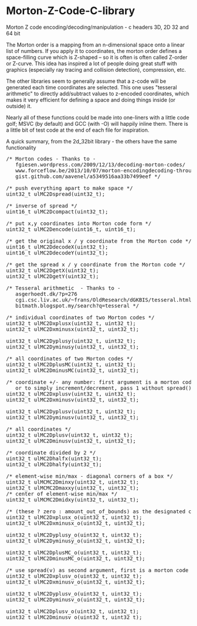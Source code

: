 # Morton-Z-Code-C-library
Morton Z code encoding/decoding/manipulation - c headers 3D, 2D 32 and 64 bit

The Morton order is a mapping from an n-dimensional space onto a linear list 
of numbers. If you apply it to coordinates, the morton order defines a 
space-filling curve which is Z-shaped – so it is often is often called Z-order 
or Z-curve. This idea has inspired a lot of people doing great stuff with 
graphics (especially ray tracing and collision detection), compression, etc.

The other libraries seem to generally assume that a z-code will be generated 
each time coordinates are selected. This one uses "tesseral arithmetic" to 
directly add/subtract values to z-encoded coordinates, which makes it very 
efficient for defining a space and doing things inside (or outside) it. 

Nearly all of these functions could be made into one-liners with a little 
code golf; MSVC (by default) and GCC (with -O) will happily inline them. 
There is a little bit of test code at the end of each file for inspiration. 

A quick summary, from the 2d_32bit library - the others have the same functionality
<pre>
/* Morton codes - Thanks to -
   fgiesen.wordpress.com/2009/12/13/decoding-morton-codes/
   www.forceflow.be/2013/10/07/morton-encodingdecoding-through-bit-interleaving-implementations/
   gist.github.com/aavenel/a5349516aa33b7499eef */

/* push everything apart to make space */
uint32_t ulMC2Dspread(uint32_t);

/* inverse of spread */
uint16_t ulMC2Dcompact(uint32_t);

/* put x,y coordinates into Morton code form */
uint32_t ulMC2Dencode(uint16_t, uint16_t);

/* get the original x / y coordinate from the Morton code */
uint16_t ulMC2DdecodeX(uint32_t);
uint16_t ulMC2DdecodeY(uint32_t);

/* get the spread x / y coordinate from the Morton code */
uint32_t ulMC2DgetX(uint32_t);
uint32_t ulMC2DgetY(uint32_t);

/* Tesseral arithmetic  - Thanks to -
   asgerhoedt.dk/?p=276
   cgi.csc.liv.ac.uk/~frans/OldResearch/dGKBIS/tesseral.html
   bitmath.blogspot.my/search?q=tesseral */

/* individual coordinates of two Morton codes */
uint32_t ulMC2Dxplusx(uint32_t, uint32_t);
uint32_t ulMC2Dxminusx(uint32_t, uint32_t);

uint32_t ulMC2Dyplusy(uint32_t, uint32_t);
uint32_t ulMC2Dyminusy(uint32_t, uint32_t);

/* all coordinates of two Morton codes */
uint32_t ulMC2DplusMC(uint32_t, uint32_t);
uint32_t ulMC2DminusMC(uint32_t, uint32_t);

/* coordinate +/- any number: first argument is a morton code, second is spread(v) 
   or to simply increment/decrement, pass 1 without spread() as the second argument */
uint32_t ulMC2Dxplusv(uint32_t, uint32_t);
uint32_t ulMC2Dxminusv(uint32_t, uint32_t);

uint32_t ulMC2Dyplusv(uint32_t, uint32_t);
uint32_t ulMC2Dyminusv(uint32_t, uint32_t);

/* all coordinates */
uint32_t ulMC2Dplusv(uint32_t, uint32_t);
uint32_t ulMC2Dminusv(uint32_t, uint32_t);

/* coordinate divided by 2 */
uint32_t ulMC2Dhalfx(uint32_t);
uint32_t ulMC2Dhalfy(uint32_t);

/* element-wise min/max - diagonal corners of a box */
uint32_t ulMCMC2Dminxy(uint32_t, uint32_t);
uint32_t ulMCMC2Dmaxxy(uint32_t, uint32_t); 
/* center of element-wise min/max */ 
uint32_t ulMCMC2Dmidxy(uint32_t, uint32_t);

/* (these ? zero : amount_out_of_bounds) as the designated coordinate */
uint32_t ulMC2Dxplusx_o(uint32_t, uint32_t);
uint32_t ulMC2Dxminusx_o(uint32_t, uint32_t);

uint32_t ulMC2Dyplusy_o(uint32_t, uint32_t);
uint32_t ulMC2Dyminusy_o(uint32_t, uint32_t);

uint32_t ulMC2DplusMC_o(uint32_t, uint32_t);
uint32_t ulMC2DminusMC_o(uint32_t, uint32_t);

/* use spread(v) as second argument, first is a morton code */
uint32_t ulMC2Dxplusv_o(uint32_t, uint32_t);
uint32_t ulMC2Dxminusv_o(uint32_t, uint32_t);

uint32_t ulMC2Dyplusv_o(uint32_t, uint32_t);
uint32_t ulMC2Dyminusv_o(uint32_t, uint32_t);

uint32_t ulMC2Dplusv_o(uint32_t, uint32_t);
uint32_t ulMC2Dminusv_o(uint32_t, uint32_t);
</pre>
